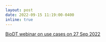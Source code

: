 ```yaml
---
layout: post
date: 2022-09-15 11:19:00-0400
inline: true
---
```


[BioDT webinar on use cases on 27 Sep 2022](https://biodt.eu/events/use-cases-demonstrators-biodiversity-digital-twin-prototype)
